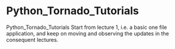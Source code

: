 # Python_Tornado_Tutorials
Python_Tornado_Tutorials
Start from lecture 1, i.e. a basic one file application, and keep on moving and observing the updates in the consequent lectures.
